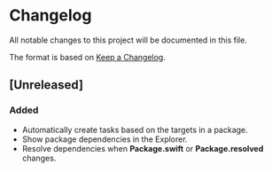 # Changelog

All notable changes to this project will be documented in this file.

The format is based on [Keep a Changelog](https://keepachangelog.com/en/1.0.0/).

## [Unreleased]

### Added

- Automatically create tasks based on the targets in a package.
- Show package dependencies in the Explorer.
- Resolve dependencies when **Package.swift** or **Package.resolved** changes.
